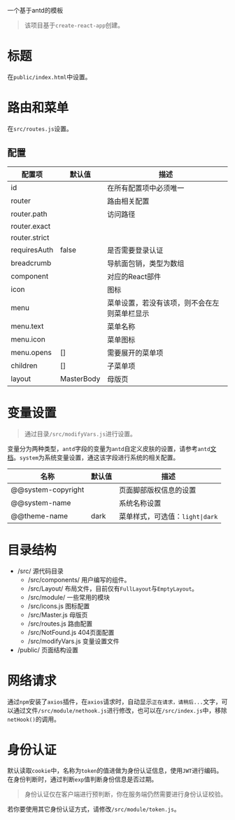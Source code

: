 一个基于antd的模板

> 该项目基于```create-react-app```创建。

# 标题

在```public/index.html```中设置。

# 路由和菜单

在```src/routes.js```设置。

## 配置

|配置项|默认值|描述|
|---|---|---|
|id| |在所有配置项中必须唯一|
|router| |路由相关配置|
|router.path| | 访问路径|
|router.exact| | |
|router.strict| | |
|requiresAuth|false|是否需要登录认证|
|breadcrumb| |导航面包销，类型为数组|
|component| |对应的React部件|
|icon| |图标|
|menu| |菜单设置，若没有该项，则不会在左则菜单栏显示|
|menu.text| |菜单名称|
|menu.icon| |菜单图标|
|menu.opens|[]|需要展开的菜单项|
|children|[]|子菜单项|
|layout|MasterBody|母版页|

# 变量设置

> 通过目录```/src/modifyVars.js```进行设置。

变量分为两种类型，```antd```字段的变量为```antd```自定义皮肤的设置，请参考```antd```[文档](https://ant.design/docs/react/customize-theme-cn)。```system```为系统变量设置，通这该字段进行系统的相关配置。

|名称|默认值|描述|
|---|---|---|
|@@system-copyright| |页面脚部版权信息的设置|
|@@system-name| |系统名称设置|
|@@theme-name|dark |菜单样式，可选值：```light\|dark```|

# 目录结构

* /src/ 源代码目录
    * /src/components/ 用户编写的组件。
    * /src/Layout/ 布局文件，目前仅有```FullLayout```与```EmptyLayout```。
    * /src/module/ 一些常用的模块
    * /src/icons.js 图标配置
    * /src/Master.js 母版页
    * /src/routes.js 路由配置
    * /src/NotFound.js 404页面配置
    * /src/modifyVars.js 变量设置文件
* /public/ 页面结构设置

# 网络请求

通过```npm```安装了```axios```插件，在```axios```请求时，自动显示```正在请求，请稍后...```文字，可以通过文件```/src/module/nethook.js```进行修改，也可以在```/src/index.js```中，移除```netHook()```的调用。

# 身份认证

默认读取```cookie```中，名称为```token```的值进做为身份认证信息，使用```JWT```进行编码。在身份判断时，通过判断```exp```值判断身份信息是否过期。

> 身份认证仅在客户端进行预判断，你在服务端仍然需要进行身份认证校验。

若你要使用其它身份认证方式，请修改```/src/module/token.js```。
